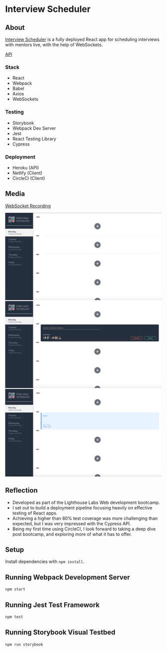 # Interview Scheduler

## About
[Interview Scheduler](https://nifty-poincare-b9a997.netlify.app/ "Interview Scheduler Home Page") is a fully deployed React app for scheduling interviews with mentors live, with the help of WebSockets.

[API](https://github.com/kurtgalvin/scheduler-api)

### Stack
- React 
- Webpack
- Babel
- Axios
- WebSockets

### Testing
- Storybook
- Webpack Dev Server
- Jest
- React Testing Library
- Cypress

### Deployment
- Heroku (API)
- Netlify (Client)
- CircleCI (Client)

## Media
[WebSocket Recording](https://youtu.be/5ySYhE-FUo8)

![Empty](./screenshots/empty.png)
![Form](./screenshots/form.png)
![Show](./screenshots/show.png)

## Reflection
- Developed as part of the Lighthouse Labs Web development bootcamp.
- I set out to build a deployment pipeline focusing heavily on effective testing of React apps.
- Achieving a higher than 80% test coverage was more challenging than expected, but I was very impressed with the Cypress API.
- Being my first time using CircleCI, I look forward to taking a deep dive post bootcamp, and exploring more of what it has to offer.

## Setup

Install dependencies with `npm install`.

## Running Webpack Development Server

```sh
npm start
```

## Running Jest Test Framework

```sh
npm test
```

## Running Storybook Visual Testbed

```sh
npm run storybook
```